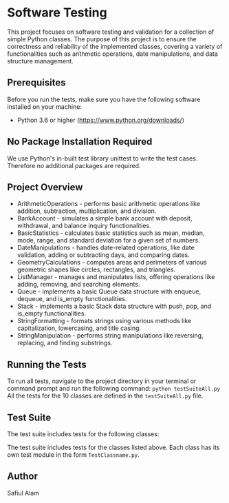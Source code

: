 # Software Testing

This project focuses on software testing and validation for a collection of simple Python classes. The purpose of this project is to ensure the correctness and reliability of the implemented classes, covering a variety of functionalities such as arithmetic operations, date manipulations, and data structure management.

## Prerequisites

Before you run the tests, make sure you have the following software installed on your machine:

- Python 3.6 or higher (https://www.python.org/downloads/)

## No Package Installation Required
We use Python's in-built test library unittest to write the test cases. Therefore no additional packages are required.

## Project Overview

- ArithmeticOperations - performs basic arithmetic operations like addition, subtraction, multiplication, and division.
- BankAccount - simulates a simple bank account with deposit, withdrawal, and balance inquiry functionalities.
- BasicStatistics - calculates basic statistics such as mean, median, mode, range, and standard deviation for a given set of numbers.
- DateManipulations - handles date-related operations, like date validation, adding or subtracting days, and comparing dates.
- GeometryCalculations - computes areas and perimeters of various geometric shapes like circles, rectangles, and triangles.
- ListManager - manages and manipulates lists, offering operations like adding, removing, and searching elements.
- Queue - implements a basic Queue data structure with enqueue, dequeue, and is_empty functionalities.
- Stack - implements a basic Stack data structure with push, pop, and is_empty functionalities.
- StringFormatting - formats strings using various methods like capitalization, lowercasing, and title casing.
- StringManipulation - performs string manipulations like reversing, replacing, and finding substrings.

## Running the Tests

To run all tests, navigate to the project directory in your terminal or command prompt and run the following command:
`python testSuiteAll.py`
All the tests for the 10 classes are defined in the `testSuiteAll.py` file.


## Test Suite

The test suite includes tests for the following classes:

The test suite includes tests for the classes listed above. Each class has its own test module in the form `TestClassname.py`.

## Author

Safiul Alam